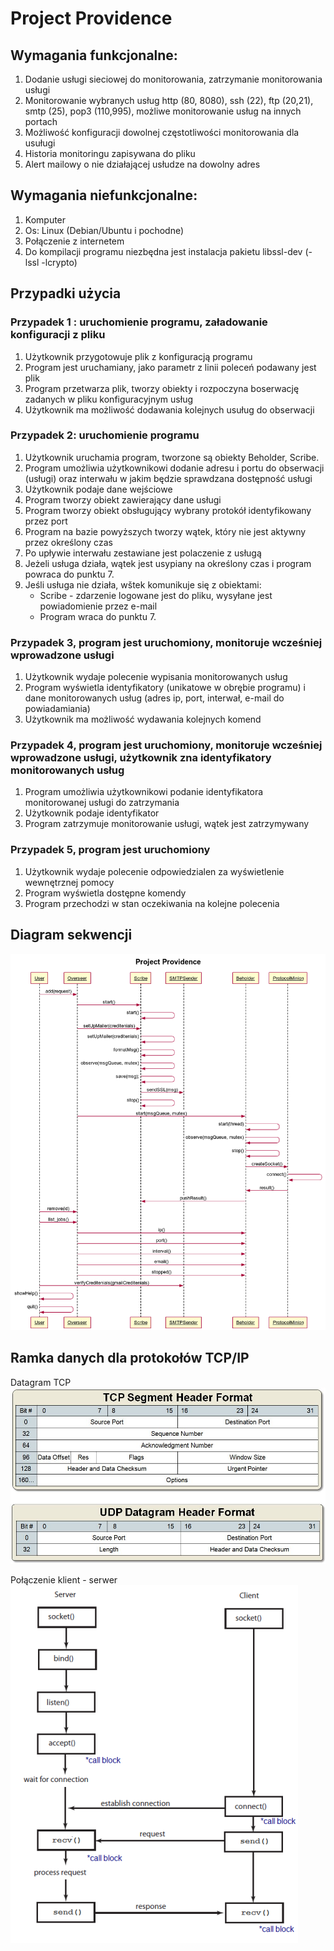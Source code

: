 # Project Providence

## Wymagania funkcjonalne:

1. Dodanie usługi sieciowej do monitorowania, zatrzymanie monitorowania usługi
2. Monitorowanie wybranych usług http (80, 8080), ssh (22), ftp (20,21), smtp (25), pop3 (110,995), możliwe monitorowanie usług na innych portach
3. Możliwość konfiguracji dowolnej częstotliwości monitorowania dla usuługi
4. Historia monitoringu zapisywana do pliku
5. Alert mailowy o nie działającej usłudze na dowolny adres


## Wymagania niefunkcjonalne:
1. Komputer
2. Os: Linux (Debian/Ubuntu i pochodne)
3. Połączenie z internetem
4. Do kompilacji programu niezbędna jest instalacja pakietu libssl-dev (-lssl -lcrypto)

## Przypadki użycia

### Przypadek 1 : uruchomienie programu, załadowanie konfiguracji z pliku
1. Użytkownik przygotowuje plik z konfiguracją programu
2. Program jest uruchamiany, jako parametr z linii poleceń podawany jest plik
3. Program przetwarza plik, tworzy obiekty i rozpoczyna boserwację zadanych w pliku konfiguracyjnym usług
4. Użytkownik ma możliwość dodawania kolejnych usuług do obserwacji

### Przypadek 2: uruchomienie programu

1. Użytkownik uruchamia program, tworzone są obiekty Beholder, Scribe.
2. Program umożliwia użytkownikowi dodanie adresu i portu do obserwacji (usługi) oraz interwału w jakim będzie sprawdzana dostępność usługi
3. Użytkownik podaje dane wejściowe
4. Program tworzy obiekt zawierający dane usługi
5. Program tworzy obiekt obsługujący wybrany protokół identyfikowany przez port
6. Program na bazie powyższych tworzy wątek, który nie jest aktywny przez określony czas
7. Po upływie interwału zestawiane jest polaczenie z usługą
8. Jeżeli usługa działa, wątek jest usypiany na określony czas i program powraca do punktu 7.
9. Jeśli usługa nie działa, wštek komunikuje się z obiektami:
      * Scribe - zdarzenie logowane jest do pliku, wysyłane jest powiadomienie przez e-mail
      * Program wraca do punktu 7.

### Przypadek 3, program jest uruchomiony,  monitoruje wcześniej wprowadzone usługi

1. Użytkownik wydaje polecenie wypisania monitorowanych usług
2. Program wyświetla identyfikatory (unikatowe w obrębie programu) i dane monitorowanych usług (adres ip, port, interwał, e-mail do powiadamiania)
3. Użytkownik ma możliwość wydawania kolejnych komend

### Przypadek 4, program jest uruchomiony, monitoruje wcześniej wprowadzone usługi, użytkownik zna identyfikatory monitorowanych usług
1. Program umożliwia użytkownikowi podanie identyfikatora monitorowanej usługi do zatrzymania
2. Użytkownik podaje identyfikator
3. Program zatrzymuje monitorowanie usługi, wątek jest zatrzymywany

### Przypadek 5, program jest uruchomiony
1. Użytkownik wydaje polecenie odpowiedzialen za wyświetlenie wewnętrznej pomocy
2. Program wyświetla dostępne komendy
3. Program przechodzi w stan oczekiwania na kolejne polecenia

## Diagram sekwencji

![diagram sekwencji projek providence](https://github.com/duzypit/pprovidence/blob/master/docs/project_providence_seq_diag.png?raw=true)

## Ramka danych dla protokołów TCP/IP


Datagram TCP
![datagram TCP](https://github.com/duzypit/pprovidence/blob/master/docs/tcp_udp_headers.jpg?raw=true)

Połączenie klient - serwer
![klient - serwer](https://github.com/duzypit/pprovidence/blob/master/docs/TCP_IP_socket_diagram.png?raw=true)

